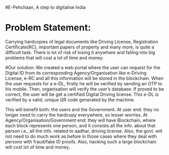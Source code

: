 #E-Pehchaan, A step to digitalise India

# Problem Statement:
Carrying hardcopies of legal documents like Driving License, Registration Certificate(RC), important papers of property and many more, is quite a difficult task. There is lot of risk of losing it anywhere and falling into big problems that will cost a lot of time and money.

#Our solution:
We created a web portal where the user can request for the Digital ID from its corresponding Agency/Organisation like e-Driving License, e-RC and all this information will be stored in the blockchain. When the user requests for a e-DL, firstly he will be verified by sending an OTP to his mobile. Then, organisation will verify the user’s database. If proved to be correct, the user will be get a certified Digital Driving license. This e-DL is verified by a valid, unique QR code generated by the machine.

This will benefit both: the users and the Government. At user end: they no longer need to carry the hardcopy everywhere, so lesser worries. At Agency/Organisation/Government end: they will have Blockchain, where each block represents one person, and it consists all the info. about that person i.e., all the info. related to aadhar, driving license. Also, the govt. will not need to do much work as before in those cases where they deal with persons with fraud/fake ID proofs. Also, hacking such a large blockchain will cost lot of time and money.
